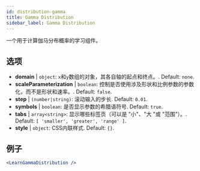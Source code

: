 ```yaml
---
id: distribution-gamma
title: Gamma Distribution
sidebar_label: Gamma Distribution
---
```


一个用于计算伽马分布概率的学习组件。

## 选项

* __domain__ | `object`: `x`和`y`数组的对象，其各自轴的起点和终点。. Default: `none`.
* __scaleParameterization__ | `boolean`: 控制是否使用涉及形状和比例参数的参数化，而不是形状和速率。. Default: `false`.
* __step__ | `(number|string)`: 滚动输入的步长. Default: `0.01`.
* __symbols__ | `boolean`: 是否显示参数的希腊语符号. Default: `true`.
* __tabs__ | `array<string>`: 显示哪些标签页（可以是 "小"、"大 "或 "范围"）。. Default: `[
  'smaller',
  'greater',
  'range'
]`.
* __style__ | `object`: CSS内联样式. Default: `{}`.


## 例子

```jsx live
<LearnGammaDistribution />
```

